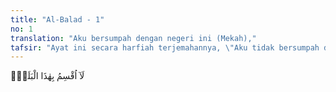```yaml
---
title: "Al-Balad - 1"
no: 1
translation: "Aku bersumpah dengan negeri ini (Mekah),"
tafsir: "Ayat ini secara harfiah terjemahannya, \"Aku tidak bersumpah dengan negeri ini.\" Kata \"tidak\" (lA) dalam ayat itu berfungsi menguatkan, karena itu maksudnya, \"Aku benar-benar bersumpah dengan negeri ini.\" Atau ayat itu dibaca, \"Tidak! Aku bersumpah dengan negeri ini,\" yang juga bermakna menekankan. \n\nAllah bersumpah dengan kota Mekah, tempat di mana terdapat Ka'bah yang dituju oleh manusia dari segala penjuru semenjak didirikan oleh Nabi Ibrahim sampai sekarang untuk melaksanakan ibadah haji. Di samping itu, kota ini juga menjadi pusat perdagangan semenjak lama sekali. Karena didatangi setiap tahun dari segenap penjuru itu, maka kota itu dinamai juga Ummul-Qura (Induk Negeri-negeri). Kota itu makmur sekalipun sekelilingnya padang pasir."
---
```


لَآ اُقْسِمُ بِهٰذَا الْبَلَدِۙ
